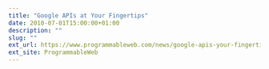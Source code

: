 ```yaml
---
title: "Google APIs at Your Fingertips"
date: 2010-07-01T15:00:00+01:00
description: ""
slug: ""
ext_url: https://www.programmableweb.com/news/google-apis-your-fingertips/2010/07/01
ext_site: ProgrammableWeb
---
```

